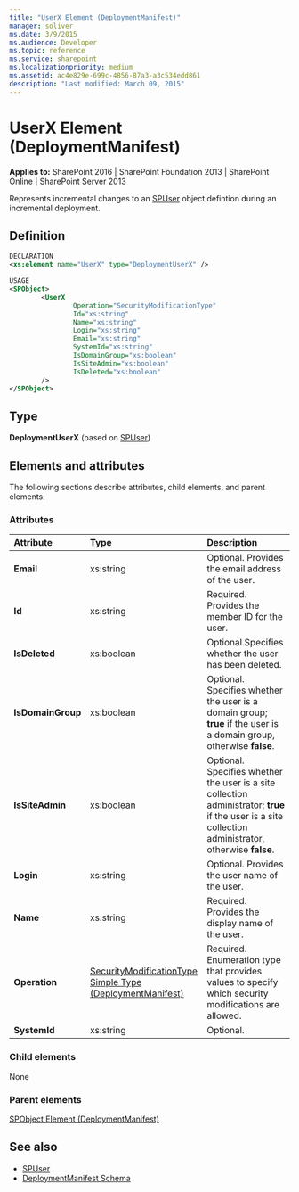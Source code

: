 ```yaml
---
title: "UserX Element (DeploymentManifest)"
manager: soliver
ms.date: 3/9/2015
ms.audience: Developer
ms.topic: reference
ms.service: sharepoint
ms.localizationpriority: medium
ms.assetid: ac4e829e-699c-4856-87a3-a3c534edd861
description: "Last modified: March 09, 2015"
---
```


# UserX Element (DeploymentManifest)

**Applies to:** SharePoint 2016 | SharePoint Foundation 2013 | SharePoint Online | SharePoint Server 2013 
  
Represents incremental changes to an [SPUser](https://msdn.microsoft.com/library/Microsoft.SharePoint.SPUser.aspx) object defintion during an incremental deployment. 

## Definition

```XML
DECLARATION
<xs:element name="UserX" type="DeploymentUserX" />

USAGE
<SPObject>
        <UserX
                Operation="SecurityModificationType"
                Id="xs:string"
                Name="xs:string"
                Login="xs:string"
                Email="xs:string"
                SystemId="xs:string"
                IsDomainGroup="xs:boolean"
                IsSiteAdmin="xs:boolean"
                IsDeleted="xs:boolean"
        />
</SPObject>

```

## Type

**DeploymentUserX** (based on [SPUser](https://msdn.microsoft.com/library/Microsoft.SharePoint.SPUser.aspx)) 
  
## Elements and attributes

The following sections describe attributes, child elements, and parent elements.

### Attributes

|**Attribute**|**Type**|**Description**|
|:-----|:-----|:-----|
|**Email** <br/> |xs:string  <br/> |Optional. Provides the email address of the user.  <br/> |
|**Id** <br/> |xs:string  <br/> |Required. Provides the member ID for the user.  <br/> |
|**IsDeleted** <br/> |xs:boolean  <br/> |Optional.Specifies whether the user has been deleted.  <br/> |
|**IsDomainGroup** <br/> |xs:boolean  <br/> |Optional. Specifies whether the user is a domain group; **true** if the user is a domain group, otherwise **false**.  <br/> |
|**IsSiteAdmin** <br/> |xs:boolean  <br/> |Optional. Specifies whether the user is a site collection administrator; **true** if the user is a site collection administrator, otherwise **false**.  <br/> |
|**Login** <br/> |xs:string  <br/> |Optional. Provides the user name of the user.  <br/> |
|**Name** <br/> |xs:string  <br/> |Required. Provides the display name of the user.  <br/> |
|**Operation** <br/> |[SecurityModificationType Simple Type (DeploymentManifest)](securitymodificationtype-simple-type-deploymentmanifest.md) <br/> |Required. Enumeration type that provides values to specify which security modifications are allowed.  <br/> |
|**SystemId** <br/> |xs:string  <br/> |Optional.  <br/> |
   
### Child elements

None
   
### Parent elements

[SPObject Element (DeploymentManifest)](spobject-element-deploymentmanifest.md)
   
## See also

- [SPUser](https://msdn.microsoft.com/library/Microsoft.SharePoint.SPUser.aspx)
- [DeploymentManifest Schema](deploymentmanifest-schema.md)

